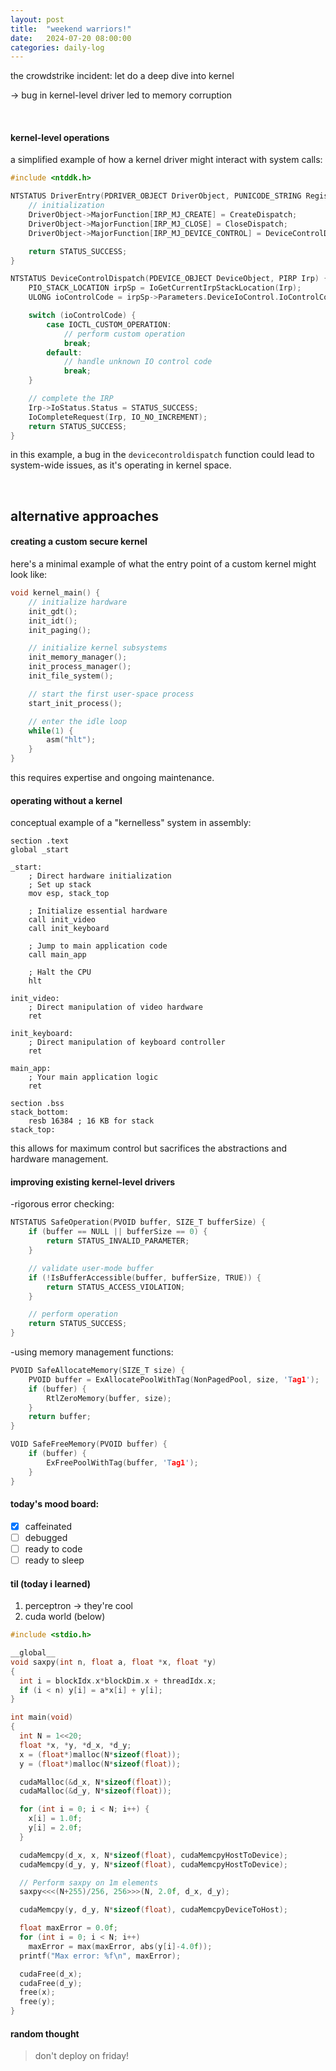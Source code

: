 ```yaml
---
layout: post
title:  "weekend warriors!"
date:   2024-07-20 08:00:00
categories: daily-log
---
```


the crowdstrike incident: let do a deep dive into kernel

-> bug in kernel-level driver led to memory corruption

<br>

#### kernel-level operations

a simplified example of how a kernel driver might interact with system calls:

```c
#include <ntddk.h>

NTSTATUS DriverEntry(PDRIVER_OBJECT DriverObject, PUNICODE_STRING RegistryPath) {
    // initialization
    DriverObject->MajorFunction[IRP_MJ_CREATE] = CreateDispatch;
    DriverObject->MajorFunction[IRP_MJ_CLOSE] = CloseDispatch;
    DriverObject->MajorFunction[IRP_MJ_DEVICE_CONTROL] = DeviceControlDispatch;

    return STATUS_SUCCESS;
}

NTSTATUS DeviceControlDispatch(PDEVICE_OBJECT DeviceObject, PIRP Irp) {
    PIO_STACK_LOCATION irpSp = IoGetCurrentIrpStackLocation(Irp);
    ULONG ioControlCode = irpSp->Parameters.DeviceIoControl.IoControlCode;

    switch (ioControlCode) {
        case IOCTL_CUSTOM_OPERATION:
            // perform custom operation
            break;
        default:
            // handle unknown IO control code
            break;
    }

    // complete the IRP
    Irp->IoStatus.Status = STATUS_SUCCESS;
    IoCompleteRequest(Irp, IO_NO_INCREMENT);
    return STATUS_SUCCESS;
}
```

in this example, a bug in the `devicecontroldispatch` function could lead to system-wide issues, as it's operating in kernel space.

<br>

## alternative approaches

#### creating a custom secure kernel

here's a minimal example of what the entry point of a custom kernel might look like:

```c
void kernel_main() {
    // initialize hardware
    init_gdt();
    init_idt();
    init_paging();

    // initialize kernel subsystems
    init_memory_manager();
    init_process_manager();
    init_file_system();

    // start the first user-space process
    start_init_process();

    // enter the idle loop
    while(1) {
        asm("hlt");
    }
}
```

this requires expertise and ongoing maintenance.

#### operating without a kernel

conceptual example of a "kernelless" system in assembly:

```assembly
section .text
global _start

_start:
    ; Direct hardware initialization
    ; Set up stack
    mov esp, stack_top

    ; Initialize essential hardware
    call init_video
    call init_keyboard

    ; Jump to main application code
    call main_app

    ; Halt the CPU
    hlt

init_video:
    ; Direct manipulation of video hardware
    ret

init_keyboard:
    ; Direct manipulation of keyboard controller
    ret

main_app:
    ; Your main application logic
    ret

section .bss
stack_bottom:
    resb 16384 ; 16 KB for stack
stack_top:
```

this allows for maximum control but sacrifices the abstractions and hardware management.

#### improving existing kernel-level drivers
-rigorous error checking:

```c
NTSTATUS SafeOperation(PVOID buffer, SIZE_T bufferSize) {
    if (buffer == NULL || bufferSize == 0) {
        return STATUS_INVALID_PARAMETER;
    }

    // validate user-mode buffer
    if (!IsBufferAccessible(buffer, bufferSize, TRUE)) {
        return STATUS_ACCESS_VIOLATION;
    }

    // perform operation
    return STATUS_SUCCESS;
}
```

-using memory management functions:

```c
PVOID SafeAllocateMemory(SIZE_T size) {
    PVOID buffer = ExAllocatePoolWithTag(NonPagedPool, size, 'Tag1');
    if (buffer) {
        RtlZeroMemory(buffer, size);
    }
    return buffer;
}

VOID SafeFreeMemory(PVOID buffer) {
    if (buffer) {
        ExFreePoolWithTag(buffer, 'Tag1');
    }
}
```

#### today's mood board:
- [x] caffeinated
- [ ] debugged
- [ ] ready to code
- [ ] ready to sleep

#### til (today i learned)
1. perceptron    -> they're cool
2. cuda world  (below)

```c
#include <stdio.h>

__global__
void saxpy(int n, float a, float *x, float *y)
{
  int i = blockIdx.x*blockDim.x + threadIdx.x;
  if (i < n) y[i] = a*x[i] + y[i];
}

int main(void)
{
  int N = 1<<20;
  float *x, *y, *d_x, *d_y;
  x = (float*)malloc(N*sizeof(float));
  y = (float*)malloc(N*sizeof(float));

  cudaMalloc(&d_x, N*sizeof(float)); 
  cudaMalloc(&d_y, N*sizeof(float));

  for (int i = 0; i < N; i++) {
    x[i] = 1.0f;
    y[i] = 2.0f;
  }

  cudaMemcpy(d_x, x, N*sizeof(float), cudaMemcpyHostToDevice);
  cudaMemcpy(d_y, y, N*sizeof(float), cudaMemcpyHostToDevice);

  // Perform saxpy on 1m elements
  saxpy<<<(N+255)/256, 256>>>(N, 2.0f, d_x, d_y);

  cudaMemcpy(y, d_y, N*sizeof(float), cudaMemcpyDeviceToHost);

  float maxError = 0.0f;
  for (int i = 0; i < N; i++)
    maxError = max(maxError, abs(y[i]-4.0f));
  printf("Max error: %f\n", maxError);

  cudaFree(d_x);
  cudaFree(d_y);
  free(x);
  free(y);
}
```

#### random thought
> don't deploy on friday!
>
